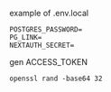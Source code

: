 example of .env.local
```dotenv
POSTGRES_PASSWORD=
PG_LINK=
NEXTAUTH_SECRET=
```

gen ACCESS_TOKEN
```
openssl rand -base64 32
```